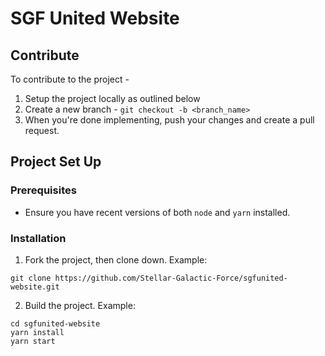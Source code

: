 # SGF United Website

## Contribute

To contribute to the project -

1. Setup the project locally as outlined below
2. Create a new branch - `git checkout -b <branch_name>`
3. When you're done implementing, push your changes and create a pull request.

## Project Set Up

### Prerequisites

- Ensure you have recent versions of both `node` and `yarn` installed.

### Installation

1. Fork the project, then clone down. Example:

```
git clone https://github.com/Stellar-Galactic-Force/sgfunited-website.git
```

2. Build the project. Example:

```
cd sgfunited-website
yarn install
yarn start
```
